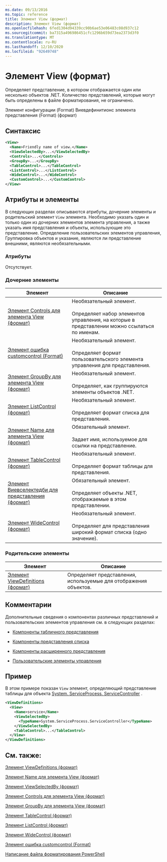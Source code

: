 ```yaml
---
ms.date: 09/13/2016
ms.topic: reference
title: Элемент View (формат)
description: Элемент View (формат)
ms.openlocfilehash: 6fed1304d94339cc90b6ae53e06483c08d937c12
ms.sourcegitcommit: ba7315a496986451cfc1296b659d73ea2373d3f0
ms.translationtype: MT
ms.contentlocale: ru-RU
ms.lasthandoff: 12/10/2020
ms.locfileid: "92649748"
---
```

# <a name="view-element-format"></a>Элемент View (формат)

Определяет представление, в котором отображается один или несколько объектов .NET. Количество представлений, которые могут быть определены в файле форматирования, не ограничено.

Элемент конфигурации (Format) Виевдефинитионс элемента представления (Format) (формат)

## <a name="syntax"></a>Синтаксис

```xml
<View>
  <Name>Friendly name of view.</Name>
  <ViewSelectedBy>...</ViewSelectedBy>
  <Controls>...</Controls>
  <GroupBy>...</GroupBy>
  <TableControl>...</TableControl>
  <ListControl>...</ListControl>
  <WideControl>...</WideControl>
  <CustomControl>...</CustomControl>
</View>
```

## <a name="attributes-and-elements"></a>Атрибуты и элементы

В следующих разделах описываются атрибуты, дочерние элементы и родительский элемент `View` элемента. Необходимо указать один и только один из дочерних элементов элемента управления, а также указать имя представления и объекты, использующие это представление. Определение пользовательских элементов управления, Группировка объектов и указание, являются ли представление внешними, являются необязательными.

### <a name="attributes"></a>Атрибуты

Отсутствует.

### <a name="child-elements"></a>Дочерние элементы

|Элемент|Описание|
|-------------|-----------------|
|[Элемент Controls для элемента View (формат)](./controls-element-for-view-format.md)|Необязательный элемент.<br /><br /> Определяет набор элементов управления, на которые в представлении можно ссылаться по именам.|
|[Элемент ошибка customcontrol (Format)](./customcontrol-element-for-groupby-format.md)|Необязательный элемент.<br /><br /> Определяет формат пользовательского элемента управления для представления.|
|[Элемент GroupBy для элемента View (формат)](./groupby-element-for-view-format.md)|Необязательный элемент.<br /><br /> Определяет, как группируются элементы объектов .NET.|
|[Элемент ListControl (формат)](./listcontrol-element-format.md)|Необязательный элемент.<br /><br /> Определяет формат списка для представления.|
|[Элемент Name для элемента View (формат)](./name-element-for-view-format.md)|Обязательный элемент.<br /><br /> Задает имя, используемое для ссылки на представление.|
|[Элемент TableControl (формат)](./tablecontrol-element-format.md)|Необязательный элемент.<br /><br /> Определяет формат таблицы для представления.|
|[Элемент Виевселектедби для представления (формат)](./viewselectedby-element-format.md)|Обязательный элемент.<br /><br /> Определяет объекты .NET, отображаемые в этом представлении.|
|[Элемент WideControl (формат)](./widecontrol-element-format.md)|Необязательный элемент.<br /><br /> Определяет для представления широкий формат списка (одно значение).|

### <a name="parent-elements"></a>Родительские элементы

|Элемент|Описание|
|-------------|-----------------|
|[Элемент ViewDefinitions (формат)](./viewdefinitions-element-format.md)|Определяет представления, используемые для отображения объектов.|

## <a name="remarks"></a>Комментарии

Дополнительные сведения о компонентах различных представлений и пользовательских элементов управления см. в следующих разделах:

- [Компоненты табличного представления](./creating-a-table-view.md)

- [Компоненты представления списка](./creating-a-list-view.md)

- [Компоненты расширенного представления](./creating-a-wide-view.md)

- [Пользовательские элементы управления](./creating-custom-controls.md)

## <a name="example"></a>Пример

В этом примере показан `View` элемент, определяющий представление таблицы для объекта [System. ServiceProcess. ServiceController](/dotnet/api/System.ServiceProcess.ServiceController) .

```xml
<ViewDefinitions>
  <View>
    <Name>service</Name>
    <ViewSelectedBy>
      <TypeName>System.ServiceProcess.ServiceController</TypeName>
    </ViewSelectedBy>
    <TableControl>...</TableControl>
  </View>
</ViewDefinitions>

```

## <a name="see-also"></a>См. также:

[Элемент ViewDefinitions (формат)](./viewdefinitions-element-format.md)

[Элемент Name для элемента View (формат)](./name-element-for-view-format.md)

[Элемент ViewSelectedBy (формат)](./viewselectedby-element-format.md)

[Элемент Controls для элемента View (формат)](./controls-element-for-view-format.md)

[Элемент GroupBy для элемента View (формат)](./groupby-element-for-view-format.md)

[Элемент TableControl (формат)](./tablecontrol-element-format.md)

[Элемент ListControl (формат)](./listcontrol-element-format.md)

[Элемент WideControl (формат)](./widecontrol-element-format.md)

[Элемент ошибка customcontrol (Format)](./customcontrol-element-for-groupby-format.md)

[Написание файла форматирования PowerShell](./writing-a-powershell-formatting-file.md)
